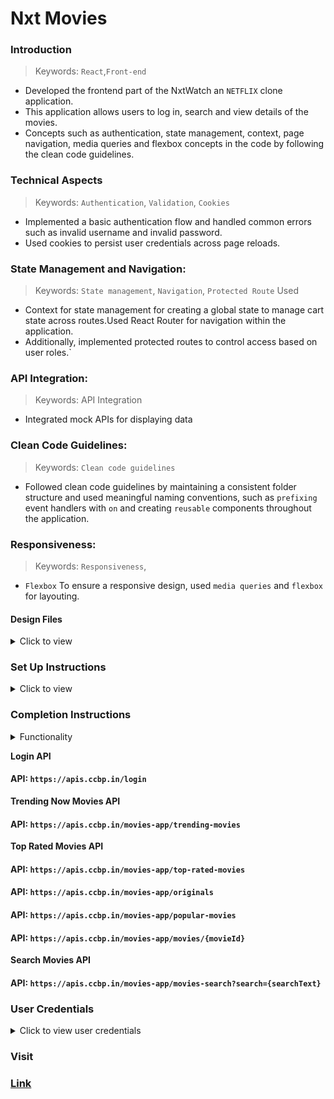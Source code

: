 # Nxt Movies

### Introduction

> Keywords: `React`,`Front-end`

- Developed the frontend part of the NxtWatch an `NETFLIX` clone application.
- This application allows users to log in, search and view details of the movies.
- Concepts such as authentication, state management, context, page navigation, media queries and flexbox concepts in the code by following the clean code guidelines.

### Technical Aspects

> Keywords: `Authentication`, `Validation`, `Cookies`

- Implemented a basic authentication flow and handled common errors such as invalid username and invalid password.
- Used cookies to persist user credentials across page reloads.

### State Management and Navigation:

> Keywords: `State management`, `Navigation`, `Protected Route` Used

- Context for state management for creating a global state to manage cart state across routes.Used React Router for navigation within the application.
- Additionally, implemented protected routes to control access based on user roles.`

### API Integration:

> Keywords: API Integration

- Integrated mock APIs for displaying data

### Clean Code Guidelines:

> Keywords: `Clean code guidelines`

- Followed clean code guidelines by maintaining a consistent folder structure and used meaningful naming conventions, such as `prefixing` event handlers with `on` and creating `reusable` components throughout the application.

### Responsiveness:

> Keywords: `Responsiveness`,

- `Flexbox` To ensure a responsive design, used `media queries` and `flexbox` for layouting.

#### Design Files

<details>
<summary>Click to view</summary>

- You can check the **Design Files** for different devices <a href="https://www.figma.com/file/tPdVlj0p5PESmymNkHYVgk/Movies_App?node-id=0%3A1" target="_blank">here</a>.

</details>

### Set Up Instructions

<details>
<summary>Click to view</summary>

- Download dependencies by running `npm install`
- Start up the app using `npm start`
</details>

### Completion Instructions

<details>
<summary>Functionality</summary>
<br/>

- **Login Route**

  - When an invalid username and password are provided and the **Login** button is clicked, then the respective error message received from the response is displayed
  - When a valid username and password are provided and the **Login** button is clicked, then the page is navigated to the Home Route
  - When an _unauthenticated_ user tries to access the Home Route, Popular Route, Search Route, Account Route and Movie Item Details Route, then the page is navigated to Login Route
  - When an _authenticated_ user tries to access the Home Route, Popular Route, Search Route, Account Route and Movie Item Details Route, then the page is navigated to the respective route
  - When an _authenticated_ user tries to access the Login Route, then the page is navigated to the Home Route

- **Home Route**

  - When an authenticated user opens the Home Route,

    - An HTTP Get request is made to **Trending Now Movies API URL**, **Originals API URL** with `jwt_token` in the Cookies

      - **_Loader_** is displayed while fetching the each data
      - After the data is successfully fetched from both the API's
        - A **random** movie title and movie poster with its details is displayed from the **Originals Response**
        - Display the list of movies received from the Trending Now Movies Response
        - Display the list of movies received from the Originals Response
      - If any of the HTTP GET request made is unsuccessful, then the failure view given in the **Figma** screens is displayed respectively
        - When the **Try Again** button is clicked, then the respective HTTP GET request is made

        - When a **Movie** item is clicked, then the page is navigated to the Movie Item Details Route

      - An HTTP Get request is made to **Top Rated Movies API URL** as well

      - **_Loader_** is displayed while fetching the data
      - After the data is successfully fetched from the API
        - Display the list of movies received from the top rated movies response
      - If the HTTP GET request made is unsuccessful, then the failure view given in the **Figma** screens is displayed
        - When the **Try Again** button is clicked, then the HTTP GET request is made to **Top Rated Movies API URL**

      - Users can browse popular movies & searched movies using pagination buttons.

  - **Header**

    - When the **Movies** logo in the header is clicked, then the page is navigated to the Home Route
    - When the **Home** link in the Header is clicked, then the page is navigated to the Home Route
    - When the **Popular** link in the header is clicked, then the page is navigated to the Popular Route
    - When the **Search** icon in the header is clicked, then the page is navigated to the Search Route
    - When the **Profile** logo in the header is clicked, then the page is navigated to the Account Route

- **Popular Route**

  - When an authenticated user opens the Popular Route

    - An HTTP GET request is made to **Popular Movies API URL** with `jwt_token` in the Cookies

      - **_Loader_** is displayed while fetching the data
      - After the data is fetched successfully, the response received is displayed
      - If the HTTP GET request made is unsuccessful, then the failure view given in the **Figma** screens is displayed
        - When the **Try Again** button is clicked, an HTTP GET request is made to **Popular Movies API URL**

    - When a **Movie** item is clicked, then the page is navigated to the Movie Item Details Route
    - All the header functionalities mentioned in the Home Route works in this route accordingly

- **Movie Item details Route**

  - When an authenticated user opens the Movie Item Details Route

    - An HTTP GET request is made to **Movie Item Details API URL** with `jwt_token` in the Cookies

      - **_Loader_** is displayed while fetching the data
      - After the data is fetched successfully,
        - Movie item details received from the response is displayed
        - Display the list of similar movies received from the response
      - If the HTTP GET request made is unsuccessful, then the failure view given in the **Figma** screens is displayed
        - When the **Try Again** button is clicked, an HTTP GET request is made to **Movie Item Details API URL**

    - All the header functionalities mentioned in the Home Route works in this route accordingly

- **Search Route**

  - When an authenticated user opens the Search Route

    - When a value is provided in the search input and the button with the search icon is clicked

      - Make an HTTP GET request to the **Search Movies API URL** with `jwt_token` in the Cookies and query parameter `search` with value as the text provided in the search input
      - **_Loader_** is displayed while fetching the data
      - After the data is fetched successfully, display the list of movies received from the response
      - If the HTTP GET request made is unsuccessful, then the failure view given in the **Figma** screens is displayed
        - When the **Try Again** button is clicked, an HTTP GET request is made to **Search Movies API URL**
      - When the HTTP GET request made to the **Search Movies API URL** returns an empty list for movies then **Search no results** view is displayed

    - When a **Movie** item is clicked, then the page is navigated to the Movie Item Details Route
    - All the header functionalities mentioned in the Home Route  works in this route accordingly

- **Account Route**

  - When an authenticated user opens the Account Route

    - The username which was provided in the login, is displayed
    - The password which was provided in the login, is displayed in masked
    - When the **Logout** button is clicked, then the page is navigated to the Login Route

  - All the header functionalities mentioned in the Home Route  works in this route accordingly

- **Not Found Route**

  - When a random path is provided as the URL, then the page  navigates to the Not Found Route

- Users is able to view the website responsively in mobile view, tablet view as well

</details>

**Login API**

#### API: `https://apis.ccbp.in/login`

**Trending Now Movies API**

#### API: `https://apis.ccbp.in/movies-app/trending-movies`

**Top Rated Movies API**

#### API: `https://apis.ccbp.in/movies-app/top-rated-movies`

#### API: `https://apis.ccbp.in/movies-app/originals`

#### API: `https://apis.ccbp.in/movies-app/popular-movies`

#### API: `https://apis.ccbp.in/movies-app/movies/{movieId}`

**Search Movies API**

#### API: `https://apis.ccbp.in/movies-app/movies-search?search={searchText}`

</details>

### User Credentials

<details>
<summary>Click to view user credentials</summary>

<br/>

```text
 username: rahul
 password: rahul@2021
```

<br/>
</details>

### Visit

### [Link](https://moviesapprjs.ccbp.tech/)
